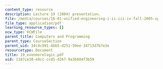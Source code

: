 ```yaml
---
content_type: resource
description: Lecture 19 (2004) presentation.
file: /media/courses/16-01-unified-engineering-i-ii-iii-iv-fall-2005-spring-2006/1187ce38e8ccccd5d2679a3b604f3b59_19_evenmorelogic.pdf
file_type: application/pdf
learning_resource_types: []
ocw_type: OCWFile
parent_title: Computers and Programming
parent_type: CourseSection
parent_uid: 34c4c991-4bb5-d251-50ee-34713d7b7e3e
resourcetype: Document
title: 19_evenmorelogic.pdf
uid: 1187ce38-e8cc-ccd5-d267-9a3b604f3b59
---
```

